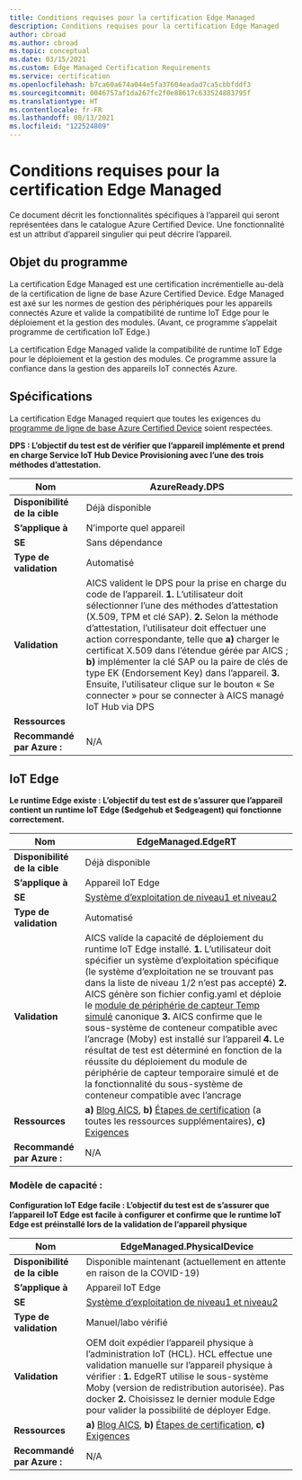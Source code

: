```yaml
---
title: Conditions requises pour la certification Edge Managed
description: Conditions requises pour la certification Edge Managed
author: cbroad
ms.author: cbroad
ms.topic: conceptual
ms.date: 03/15/2021
ms.custom: Edge Managed Certification Requirements
ms.service: certification
ms.openlocfilehash: b7ca60a674a044e5fa37604eadad7ca5cbbfddf3
ms.sourcegitcommit: 0046757af1da267fc2f0e88617c633524883795f
ms.translationtype: HT
ms.contentlocale: fr-FR
ms.lasthandoff: 08/13/2021
ms.locfileid: "122524809"
---
```

# <a name="edge-managed-certification-requirements"></a>Conditions requises pour la certification Edge Managed

Ce document décrit les fonctionnalités spécifiques à l’appareil qui seront représentées dans le catalogue Azure Certified Device. Une fonctionnalité est un attribut d’appareil singulier qui peut décrire l’appareil. 

## <a name="program-purpose"></a>Objet du programme

La certification Edge Managed est une certification incrémentielle au-delà de la certification de ligne de base Azure Certified Device. Edge Managed est axé sur les normes de gestion des périphériques pour les appareils connectés Azure et valide la compatibilité de runtime IoT Edge pour le déploiement et la gestion des modules. (Avant, ce programme s’appelait programme de certification IoT Edge.) 

La certification Edge Managed valide la compatibilité de runtime IoT Edge pour le déploiement et la gestion des modules. Ce programme assure la confiance dans la gestion des appareils IoT connectés Azure.

## <a name="requirements"></a>Spécifications

La certification Edge Managed requiert que toutes les exigences du [programme de ligne de base Azure Certified Device](.\program-requirements-azure-certified-device.md) soient respectées.

**DPS : L’objectif du test est de vérifier que l’appareil implémente et prend en charge Service IoT Hub Device Provisioning avec l’une des trois méthodes d’attestation.**

| **Nom**                | AzureReady.DPS                                               |
| ----------------------- | ------------------------------------------------------------ |
| **Disponibilité de la cible** | Déjà disponible                                                |
| **S’applique à**          | N’importe quel appareil                                                   |
| **SE**                  | Sans dépendance                                                     |
| **Type de validation**     | Automatisé                                                    |
| **Validation**          | AICS valident le DPS pour la prise en charge du code de l’appareil. **1.** L’utilisateur doit sélectionner l’une des méthodes d’attestation (X.509, TPM et clé SAP). **2.** Selon la méthode d’attestation, l’utilisateur doit effectuer une action correspondante, telle que **a)** charger le certificat X.509 dans l’étendue gérée par AICS ; **b)** implémenter la clé SAP ou la paire de clés de type EK (Endorsement Key) dans l’appareil. **3.** Ensuite, l’utilisateur clique sur le bouton « Se connecter » pour se connecter à AICS managé IoT Hub via DPS                                                    |
| **Ressources**           |                                                      |
| **Recommandé par Azure :**     | N/A                                                    |

## <a name="iot-edge"></a>IoT Edge

**Le runtime Edge existe : L’objectif du test est de s’assurer que l’appareil contient un runtime IoT Edge ($edgehub et $edgeagent) qui fonctionne correctement.**

| **Nom**                | EdgeManaged.EdgeRT                                           |
| ----------------------- | ------------------------------------------------------------ |
| **Disponibilité de la cible** | Déjà disponible                                                |
| **S’applique à**          | Appareil IoT Edge                                              |
| **SE**                  | [Système d’exploitation de niveau1 et niveau2](../iot-edge/support.md)                 |
| **Type de validation**     | Automatisé                                                    |
| **Validation**          | AICS valide la capacité de déploiement du runtime IoT Edge installé. **1.** L’utilisateur doit spécifier un système d’exploitation spécifique (le système d’exploitation ne se trouvant pas dans la liste de niveau 1/2 n’est pas accepté) **2.** AICS génère son fichier config.yaml et déploie le [module de périphérie de capteur Temp simulé](https://azuremarketplace.microsoft.com/en-us/marketplace/apps/azure-iot.simulated-temperature-sensor?tab=Overview) canonique **3.** AICS confirme que le sous-système de conteneur compatible avec l’ancrage (Moby) est installé sur l’appareil **4.** Le résultat de test est déterminé en fonction de la réussite du déploiement du module de périphérie de capteur temporaire simulé et de la fonctionnalité du sous-système de conteneur compatible avec l’ancrage                                                    |
| **Ressources**           | **a)** [Blog AICS](https://azure.microsoft.com/blog/expanding-azure-iot-certification-service-to-support-azure-iot-edge-device-certification/), **b)** [Étapes de certification](./overview.md) (a toutes les ressources supplémentaires), **c)** [Exigences](./program-requirements-azure-certified-device.md) |
| **Recommandé par Azure :**     | N/A                                                    |

### <a name="capability-template"></a>Modèle de capacité :

**Configuration IoT Edge facile : L’objectif du test est de s’assurer que l’appareil IoT Edge est facile à configurer et confirme que le runtime IoT Edge est préinstallé lors de la validation de l’appareil physique**

| **Nom**                | EdgeManaged.PhysicalDevice                                             |
| ----------------------- | ------------------------------------------------------------ |
| **Disponibilité de la cible** | Disponible maintenant (actuellement en attente en raison de la COVID-19)                                            |
| **S’applique à**          | Appareil IoT Edge                                                   |
| **SE**                  | [Système d’exploitation de niveau1 et niveau2](../iot-edge/support.md)                                                     |
| **Type de validation**     | Manuel/labo vérifié                                                    |
| **Validation**          | OEM doit expédier l’appareil physique à l’administration IoT (HCL). HCL effectue une validation manuelle sur l’appareil physique à vérifier : **1.** EdgeRT utilise le sous-système Moby (version de redistribution autorisée). Pas docker **2.** Choisissez le dernier module Edge pour valider la possibilité de déployer Edge.                                                     |
| **Ressources**           | **a)** [Blog AICS](https://azure.microsoft.com/blog/expanding-azure-iot-certification-service-to-support-azure-iot-edge-device-certification/), **b)** [Étapes de certification](./overview.md), **c)** [Exigences](./program-requirements-azure-certified-device.md) |
| **Recommandé par Azure :**     | N/A                                                    |